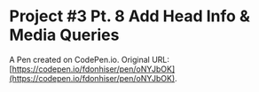 # Project #3 Pt. 8 Add Head Info & Media Queries

A Pen created on CodePen.io. Original URL: [https://codepen.io/fdonhiser/pen/oNYJbOK](https://codepen.io/fdonhiser/pen/oNYJbOK).


